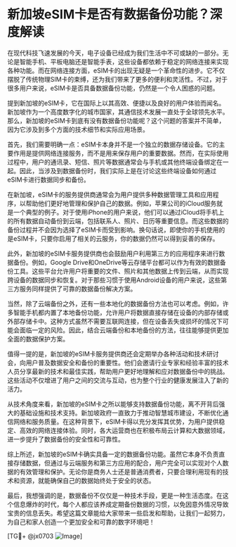 # 新加坡eSIM卡是否有数据备份功能？深度解读

在现代科技飞速发展的今天，电子设备已经成为我们生活中不可或缺的一部分。无论是智能手机、平板电脑还是智能手表，这些设备都依赖于稳定的网络连接来实现各种功能。而在网络连接方面，eSIM卡的出现无疑是一个革命性的进步。它不仅摆脱了传统物理SIM卡的束缚，还为我们带来了更多的便利和灵活性。不过，对于很多用户来说，eSIM卡是否具备数据备份功能，仍然是一个令人困惑的问题。

提到新加坡的eSIM卡，它在国际上以其高效、便捷以及良好的用户体验而闻名。新加坡作为一个高度数字化的城市国家，其通信技术发展一直处于全球领先水平。那么，新加坡的eSIM卡到底有没有数据备份功能呢？这个问题的答案并不简单，因为它涉及到多个方面的技术细节和实际应用场景。

首先，我们需要明确一点：eSIM卡本身并不是一个独立的数据存储设备。它的主要作用是提供网络连接服务，而不是用来保存用户的重要数据。然而，在实际使用过程中，用户的通讯录、短信、照片等数据通常会与手机或其他终端设备绑定在一起。因此，当涉及到数据备份时，我们实际上是在讨论这些终端设备如何通过eSIM卡进行数据同步和备份。

在新加坡，eSIM卡的服务提供商通常会为用户提供多种数据管理工具和应用程序，以帮助他们更好地管理和保护自己的数据。例如，苹果公司的iCloud服务就是一个典型的例子。对于使用iPhone的用户来说，他们可以通过iCloud将手机上的所有数据自动备份到云端，包括联系人、照片、日历等重要信息。而这些数据的备份过程并不会因为选择了eSIM卡而受到影响。换句话说，即使你的手机使用的是eSIM卡，只要你启用了相关的云服务，你的数据仍然可以得到妥善的保存。

此外，新加坡的eSIM卡服务提供商也会鼓励用户利用第三方的应用程序来进行数据备份。例如，Google Drive和OneDrive等云存储平台都可以作为有效的数据备份工具。这些平台允许用户将重要的文件、照片和其他数据上传到云端，从而实现跨设备的数据同步和恢复。对于那些习惯于使用Android设备的用户来说，这些第三方服务同样提供了可靠的数据备份解决方案。

当然，除了云端备份之外，还有一些本地化的数据备份方法也可以考虑。例如，许多智能手机都内置了本地备份功能，允许用户将数据直接存储在设备的内部存储或外部存储卡中。这种方式虽然不需要互联网连接，但在设备丢失或损坏的情况下可能会面临一定的风险。因此，结合云端备份和本地备份的方法，往往能够提供更加全面的数据保护方案。

值得一提的是，新加坡的eSIM卡服务提供商还会定期举办各种活动和技术研讨会，向用户普及数据安全和备份的重要性。他们会邀请行业专家和经验丰富的技术人员分享最新的技术和最佳实践，帮助用户更好地理解和应对数据备份中的挑战。这些活动不仅增进了用户之间的交流与互动，也为整个行业的健康发展注入了新的活力。

从技术角度来看，新加坡的eSIM卡之所以能够支持数据备份功能，离不开背后强大的基础设施和技术支持。新加坡政府一直致力于推动智慧城市建设，不断优化通信网络和服务质量。在这种背景下，eSIM卡得以充分发挥其优势，为用户提供稳定、高效的网络连接体验。同时，各大运营商也在积极布局云计算和大数据领域，进一步提升了数据备份的安全性和可靠性。

综上所述，新加坡的eSIM卡确实具备一定的数据备份功能。虽然它本身不负责直接存储数据，但通过与云端服务和第三方应用的配合，用户完全可以实现对个人数据的有效管理和保护。无论你是商务人士还是普通消费者，只要合理利用现有的技术和资源，就能确保自己的数据始终处于安全的状态。

最后，我想强调的是，数据备份不仅仅是一种技术手段，更是一种生活态度。在这个信息爆炸的时代，每个人都应该养成定期备份数据的习惯，以免因意外情况导致宝贵的信息丢失。希望这篇文章能给大家带来一些启发和帮助，让我们一起努力，为自己和家人创造一个更加安全和可靠的数字环境吧！

[TG💪+ @jx0703 ![Image](https://github.com/user-attachments/assets/dbca1d08-cadb-493c-b0ec-ad6f7a83f270)]